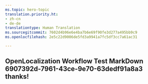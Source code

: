```yaml
---
ms.topic: hero-topic
translation.priority.ht:
- zh-cn
- de-de
translationtype: Human Translation
ms.sourcegitcommit: 7602d4b96e6e4ba7b6e69f90fe3d277a495bb9c9
ms.openlocfilehash: 2e5c22d9006de5fd3a9941a7fc5df3cc7a61ac31

---
```

## OpenLocalization Workflow Test MarkDown 6907392d-7961-43ce-9e70-63dedf91a8a3 thanks!



<!--HONumber=Jul16_HO4-->


